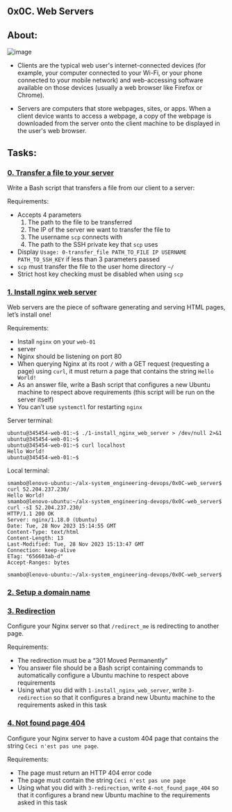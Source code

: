 ## 0x0C. Web Servers
## About:
![image](https://github.com/Smambo/alx-system_engineering-devops/assets/113464914/e33c8ccb-fd03-4ff7-a441-cfb04746e192)

* Clients are the typical web user's internet-connected devices (for example, your computer connected to your Wi-Fi, or your phone connected to your mobile network) and web-accessing software available on those devices (usually a web browser like Firefox or Chrome).

* Servers are computers that store webpages, sites, or apps. When a client device wants to access a webpage, a copy of the webpage is downloaded from the server onto the client machine to be displayed in the user's web browser.

## Tasks:
### [0. Transfer a file to your server](./0-transfer_file)
Write a Bash script that transfers a file from our client to a server:

Requirements:

* Accepts 4 parameters
  1. The path to the file to be transferred
  2. The IP of the server we want to transfer the file to
  3. The username `scp` connects with
  4. The path to the SSH private key that `scp` uses
* Display `Usage: 0-transfer_file PATH_TO_FILE IP USERNAME PATH_TO_SSH_KEY` if less than 3 parameters passed
* `scp` must transfer the file to the user home directory `~/`
* Strict host key checking must be disabled when using `scp`

### [1. Install nginx web server](./1-install_nginx_web_server)
Web servers are the piece of software generating and serving HTML pages, let’s install one!

Requirements:

* Install `nginx` on your `web-01`
* server
* Nginx should be listening on port 80
* When querying Nginx at its root `/` with a GET request (requesting a page) using `curl`, it must return a page that contains the string `Hello World!`
* As an answer file, write a Bash script that configures a new Ubuntu machine to respect above requirements (this script will be run on the server itself)
* You can’t use `systemctl` for restarting `nginx`

Server terminal:

```
ubuntu@345454-web-01:~$ ./1-install_nginx_web_server > /dev/null 2>&1
ubuntu@345454-web-01:~$ 
ubuntu@345454-web-01:~$ curl localhost
Hello World!
ubuntu@345454-web-01:~$
```

Local terminal:

```
smambo@lenovo-ubuntu:~/alx-system_engineering-devops/0x0C-web_server$ curl 52.204.237.230/
Hello World!
smambo@lenovo-ubuntu:~/alx-system_engineering-devops/0x0C-web_server$ curl -sI 52.204.237.230/
HTTP/1.1 200 OK
Server: nginx/1.18.0 (Ubuntu)
Date: Tue, 28 Nov 2023 15:14:55 GMT
Content-Type: text/html
Content-Length: 13
Last-Modified: Tue, 28 Nov 2023 15:13:47 GMT
Connection: keep-alive
ETag: "656603ab-d"
Accept-Ranges: bytes

smambo@lenovo-ubuntu:~/alx-system_engineering-devops/0x0C-web_server$
```

### [2. Setup a domain name](./2-setup_a_domain_name)

### [3. Redirection](./3-redirection)
Configure your Nginx server so that `/redirect_me` is redirecting to another page.

Requirements:

* The redirection must be a “301 Moved Permanently”
* You answer file should be a Bash script containing commands to automatically configure a Ubuntu machine to respect above requirements
* Using what you did with `1-install_nginx_web_server`, write `3-redirection` so that it configures a brand new Ubuntu machine to the requirements asked in this task

### [4. Not found page 404](./4-not_found_page_404)
Configure your Nginx server to have a custom 404 page that contains the string `Ceci n'est pas une page`.

Requirements:

* The page must return an HTTP 404 error code
* The page must contain the string `Ceci n'est pas une page`
* Using what you did with `3-redirection`, write `4-not_found_page_404` so that it configures a brand new Ubuntu machine to the requirements asked in this task

